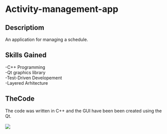 # Activity-management-app
## Descriptiom
An application for managing a schedule.
## Skills Gained
-C++ Programming<br>
-Qt graphics library<br>
-Test-Driven Developement<br>
-Layered Arhitecture<br>
## TheCode
The code was written in C++ and the GUI have been been created using the Qt.
<br>
<br>
<img src="https://s3.gifyu.com/images/2021-05-21-13-14-4791e0123bd51cd6e5.gif"></img>

